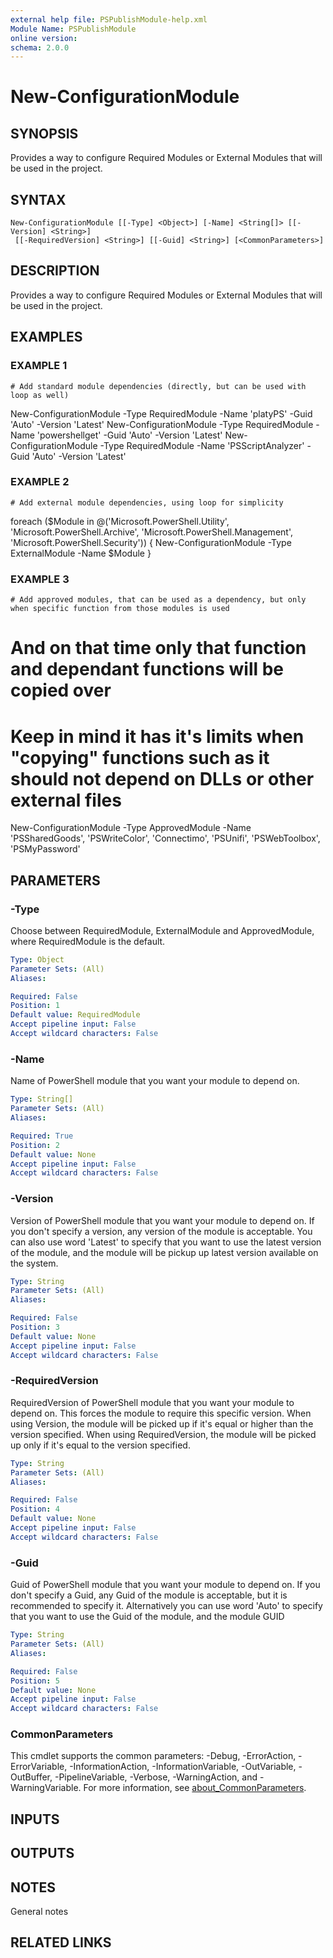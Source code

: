 ```yaml
---
external help file: PSPublishModule-help.xml
Module Name: PSPublishModule
online version:
schema: 2.0.0
---
```


# New-ConfigurationModule

## SYNOPSIS
Provides a way to configure Required Modules or External Modules that will be used in the project.

## SYNTAX

```
New-ConfigurationModule [[-Type] <Object>] [-Name] <String[]> [[-Version] <String>]
 [[-RequiredVersion] <String>] [[-Guid] <String>] [<CommonParameters>]
```

## DESCRIPTION
Provides a way to configure Required Modules or External Modules that will be used in the project.

## EXAMPLES

### EXAMPLE 1
```
# Add standard module dependencies (directly, but can be used with loop as well)
```

New-ConfigurationModule -Type RequiredModule -Name 'platyPS' -Guid 'Auto' -Version 'Latest'
New-ConfigurationModule -Type RequiredModule -Name 'powershellget' -Guid 'Auto' -Version 'Latest'
New-ConfigurationModule -Type RequiredModule -Name 'PSScriptAnalyzer' -Guid 'Auto' -Version 'Latest'

### EXAMPLE 2
```
# Add external module dependencies, using loop for simplicity
```

foreach ($Module in @('Microsoft.PowerShell.Utility', 'Microsoft.PowerShell.Archive', 'Microsoft.PowerShell.Management', 'Microsoft.PowerShell.Security')) {
    New-ConfigurationModule -Type ExternalModule -Name $Module
}

### EXAMPLE 3
```
# Add approved modules, that can be used as a dependency, but only when specific function from those modules is used
```

# And on that time only that function and dependant functions will be copied over
# Keep in mind it has it's limits when "copying" functions such as it should not depend on DLLs or other external files
New-ConfigurationModule -Type ApprovedModule -Name 'PSSharedGoods', 'PSWriteColor', 'Connectimo', 'PSUnifi', 'PSWebToolbox', 'PSMyPassword'

## PARAMETERS

### -Type
Choose between RequiredModule, ExternalModule and ApprovedModule, where RequiredModule is the default.

```yaml
Type: Object
Parameter Sets: (All)
Aliases:

Required: False
Position: 1
Default value: RequiredModule
Accept pipeline input: False
Accept wildcard characters: False
```

### -Name
Name of PowerShell module that you want your module to depend on.

```yaml
Type: String[]
Parameter Sets: (All)
Aliases:

Required: True
Position: 2
Default value: None
Accept pipeline input: False
Accept wildcard characters: False
```

### -Version
Version of PowerShell module that you want your module to depend on.
If you don't specify a version, any version of the module is acceptable.
You can also use word 'Latest' to specify that you want to use the latest version of the module, and the module will be pickup up latest version available on the system.

```yaml
Type: String
Parameter Sets: (All)
Aliases:

Required: False
Position: 3
Default value: None
Accept pipeline input: False
Accept wildcard characters: False
```

### -RequiredVersion
RequiredVersion of PowerShell module that you want your module to depend on.
This forces the module to require this specific version.
When using Version, the module will be picked up if it's equal or higher than the version specified.
When using RequiredVersion, the module will be picked up only if it's equal to the version specified.

```yaml
Type: String
Parameter Sets: (All)
Aliases:

Required: False
Position: 4
Default value: None
Accept pipeline input: False
Accept wildcard characters: False
```

### -Guid
Guid of PowerShell module that you want your module to depend on.
If you don't specify a Guid, any Guid of the module is acceptable, but it is recommended to specify it.
Alternatively you can use word 'Auto' to specify that you want to use the Guid of the module, and the module GUID

```yaml
Type: String
Parameter Sets: (All)
Aliases:

Required: False
Position: 5
Default value: None
Accept pipeline input: False
Accept wildcard characters: False
```

### CommonParameters
This cmdlet supports the common parameters: -Debug, -ErrorAction, -ErrorVariable, -InformationAction, -InformationVariable, -OutVariable, -OutBuffer, -PipelineVariable, -Verbose, -WarningAction, and -WarningVariable. For more information, see [about_CommonParameters](http://go.microsoft.com/fwlink/?LinkID=113216).

## INPUTS

## OUTPUTS

## NOTES
General notes

## RELATED LINKS
